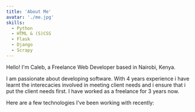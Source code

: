 ```yaml
---
title: 'About Me'
avatar: './me.jpg'
skills:
  - Python
  - HTML & (S)CSS
  - Flask
  - Django
  - Scrapy
---
```


Hello! I'm Caleb, a Freelance Web Developer based in Nairobi, Kenya.

I am passionate about developing software. With 4 years experience i have learnt the interecacies involved in meeting client needs and i ensure that i put the client needs first. I have worked as a freelance for 3 years now. 

Here are a few technologies I've been working with recently:
